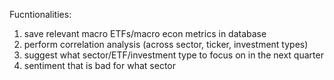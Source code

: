 Fucntionalities:
1. save relevant macro ETFs/macro econ metrics in database
2. perform correlation analysis (across sector, ticker, investment types)
3. suggest what sector/ETF/investment type to focus on in the next quarter
4. sentiment that is bad for what sector